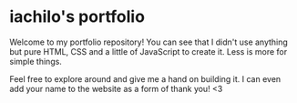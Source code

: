 # iachilo's portfolio

Welcome to my portfolio repository! You can see that I didn't use anything but
pure HTML, CSS and a little of JavaScript to create it. Less is more for simple
things.

Feel free to explore around and give me a hand on building it. I can even add
your name to the website as a form of thank you! <3
